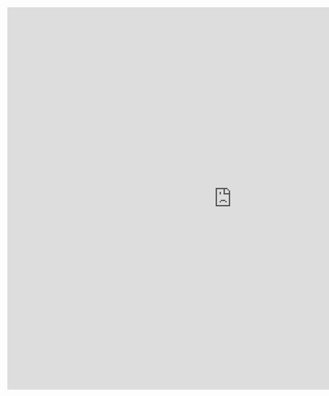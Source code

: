   <iframe allowtransparency="true" frameborder="0" scrolling="yes" src="http://www.datomic.com/" style="border: none; height: 870px; width: 1020px;"> </iframe>
